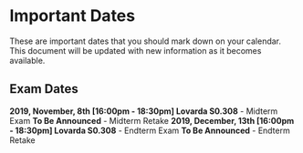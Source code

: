 # Important Dates

These are important dates that you should mark down on your calendar. This document will be updated with new information as it becomes available.

## Exam Dates
**2019, November, 8th [16:00pm - 18:30pm] Lovarda S0.308** - Midterm Exam
**To Be Announced** - Midterm Retake
**2019, December, 13th [16:00pm - 18:30pm] Lovarda S0.308** - Endterm Exam
**To Be Announced** - Endterm Retake